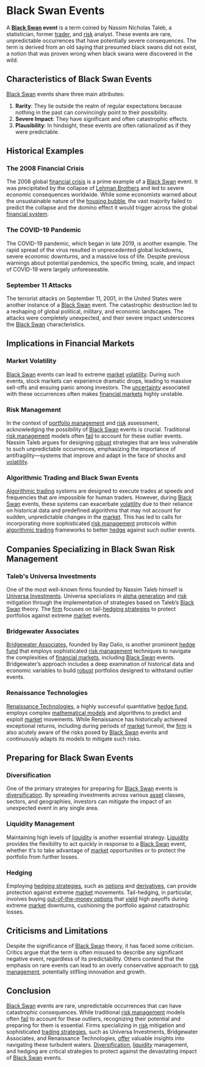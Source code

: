 # Black Swan Events

A **[Black Swan](../b/black_swan.md) event** is a term coined by Nassim Nicholas Taleb, a statistician, former [trader](../t/trader.md), and [risk](../r/risk.md) analyst. These events are rare, unpredictable occurrences that have potentially severe consequences. The term is derived from an old saying that presumed black swans did not exist, a notion that was proven wrong when black swans were discovered in the wild.

## Characteristics of Black Swan Events

[Black Swan](../b/black_swan.md) events share three main attributes:
1. **Rarity**: They lie outside the realm of regular expectations because nothing in the past can convincingly point to their possibility.
2. **Severe Impact**: They have significant and often catastrophic effects.
3. **Plausibility**: In hindsight, these events are often rationalized as if they were predictable.

## Historical Examples

### The 2008 Financial Crisis

The 2008 global [financial crisis](../f/financial_crisis.md) is a prime example of a [Black Swan](../b/black_swan.md) event. It was precipitated by the collapse of [Lehman Brothers](../l/lehman_brothers.md) and led to severe economic consequences worldwide. While some economists warned about the unsustainable nature of the [housing bubble](../h/housing_bubble.md), the vast majority failed to predict the collapse and the domino effect it would trigger across the global [financial system](../f/financial_system.md).

### The COVID-19 Pandemic

The COVID-19 pandemic, which began in late 2019, is another example. The rapid spread of the virus resulted in unprecedented global lockdowns, severe economic downturns, and a massive loss of life. Despite previous warnings about potential pandemics, the specific timing, scale, and impact of COVID-19 were largely unforeseeable.

### September 11 Attacks

The terrorist attacks on September 11, 2001, in the United States were another instance of a [Black Swan](../b/black_swan.md) event. The catastrophic destruction led to a reshaping of global political, military, and economic landscapes. The attacks were completely unexpected, and their severe impact underscores the [Black Swan](../b/black_swan.md) characteristics.

## Implications in Financial Markets

### Market Volatility

[Black Swan](../b/black_swan.md) events can lead to extreme [market](../m/market.md) [volatility](../v/volatility.md). During such events, stock markets can experience dramatic drops, leading to massive sell-offs and ensuing panic among investors. The [uncertainty](../u/uncertainty_in_trading.md) associated with these occurrences often makes [financial markets](../f/financial_market.md) highly unstable.

### Risk Management

In the context of [portfolio management](../p/portfolio_management.md) and [risk](../r/risk.md) assessment, acknowledging the possibility of [Black Swan](../b/black_swan.md) events is crucial. Traditional [risk management](../r/risk_management.md) models often [fail](../f/fail.md) to account for these outlier events. Nassim Taleb argues for designing [robust](../r/robust.md) strategies that are less vulnerable to such unpredictable occurrences, emphasizing the importance of antifragility—systems that improve and adapt in the face of shocks and [volatility](../v/volatility.md).

### Algorithmic Trading and Black Swan Events

[Algorithmic trading](../a/algorithmic_trading.md) systems are designed to execute trades at speeds and frequencies that are impossible for human traders. However, during [Black Swan](../b/black_swan.md) events, these systems can exacerbate [volatility](../v/volatility.md) due to their reliance on historical data and predefined algorithms that may not account for sudden, unpredictable changes in the [market](../m/market.md). This has led to calls for incorporating more sophisticated [risk management](../r/risk_management.md) protocols within [algorithmic trading](../a/algorithmic_trading.md) frameworks to better [hedge](../h/hedge.md) against such outlier events.

## Companies Specializing in Black Swan Risk Management

### Taleb's Universa Investments

One of the most well-known firms founded by Nassim Taleb himself is [Universa Investments](https://www.universa.net/). Universa specializes in [alpha generation](../a/alpha_generation.md) and [risk](../r/risk.md) mitigation through the implementation of strategies based on Taleb’s [Black Swan](../b/black_swan.md) theory. The [firm](../f/firm.md) focuses on tail-[hedging strategies](../h/hedging_strategies.md) to protect portfolios against extreme [market](../m/market.md) events.

### Bridgewater Associates

[Bridgewater Associates](https://www.bridgewater.com/), founded by Ray Dalio, is another prominent [hedge fund](../h/hedge_fund.md) that employs sophisticated [risk management](../r/risk_management.md) techniques to navigate the complexities of [financial markets](../f/financial_market.md), including [Black Swan](../b/black_swan.md) events. Bridgewater’s approach includes a deep examination of historical data and economic variables to build [robust](../r/robust.md) portfolios designed to withstand outlier events.

### Renaissance Technologies

[Renaissance Technologies](https://www.rentec.com/), a highly successful quantitative [hedge fund](../h/hedge_fund.md), employs complex [mathematical models](../m/mathematical_models_in_trading.md) and algorithms to predict and exploit [market](../m/market.md) movements. While Renaissance has historically achieved exceptional returns, including during periods of [market](../m/market.md) turmoil, the [firm](../f/firm.md) is also acutely aware of the risks posed by [Black Swan](../b/black_swan.md) events and continuously adapts its models to mitigate such risks.

## Preparing for Black Swan Events

### Diversification

One of the primary strategies for preparing for [Black Swan](../b/black_swan.md) events is [diversification](../d/diversification.md). By spreading investments across various [asset](../a/asset.md) classes, sectors, and geographies, investors can mitigate the impact of an unexpected event in any single area.

### Liquidity Management

Maintaining high levels of [liquidity](../l/liquidity.md) is another essential strategy. [Liquidity](../l/liquidity.md) provides the flexibility to act quickly in response to a [Black Swan](../b/black_swan.md) event, whether it's to take advantage of [market](../m/market.md) opportunities or to protect the portfolio from further losses.

### Hedging

Employing [hedging strategies](../h/hedging_strategies.md), such as [options](../o/options.md) and [derivatives](../d/derivatives.md), can provide protection against extreme [market](../m/market.md) movements. Tail-hedging, in particular, involves buying [out-of-the-money options](../o/out-of-the-money_options.md) that [yield](../y/yield.md) high payoffs during extreme [market](../m/market.md) downturns, cushioning the portfolio against catastrophic losses.

## Criticisms and Limitations

Despite the significance of [Black Swan](../b/black_swan.md) theory, it has faced some criticism. Critics argue that the term is often misused to describe any significant negative event, regardless of its predictability. Others contend that the emphasis on rare events can lead to an overly conservative approach to [risk management](../r/risk_management.md), potentially stifling innovation and growth.

## Conclusion

[Black Swan](../b/black_swan.md) events are rare, unpredictable occurrences that can have catastrophic consequences. While traditional [risk management](../r/risk_management.md) models often [fail](../f/fail.md) to account for these outliers, recognizing their potential and preparing for them is essential. Firms specializing in [risk](../r/risk.md) mitigation and sophisticated [trading strategies](../t/trading_strategies.md), such as Universa Investments, Bridgewater Associates, and Renaissance Technologies, [offer](../o/offer.md) valuable insights into navigating these turbulent waters. [Diversification](../d/diversification.md), [liquidity](../l/liquidity.md) management, and hedging are critical strategies to protect against the devastating impact of [Black Swan](../b/black_swan.md) events.